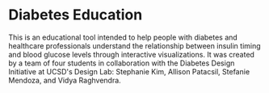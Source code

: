 # Diabetes Education
This is an educational tool intended to help people with diabetes and healthcare professionals understand the relationship between insulin timing and blood glucose levels through interactive visualizations. It was created by a team of four students in collaboration with the Diabetes Design Initiative at UCSD's Design Lab: Stephanie Kim, Allison Patacsil, Stefanie Mendoza, and Vidya Raghvendra.
